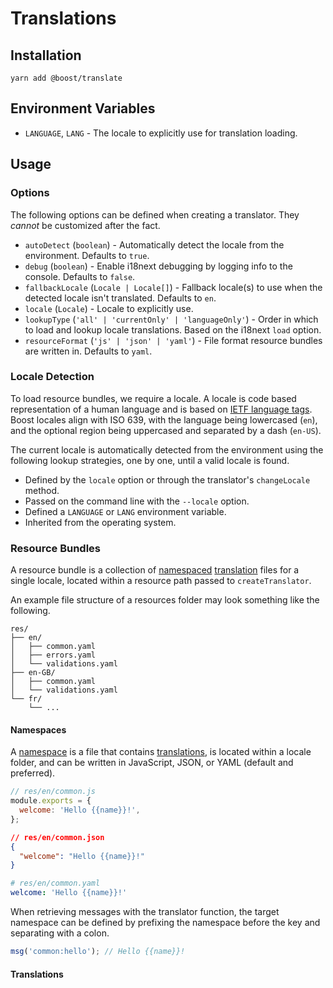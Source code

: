 # Translations

## Installation

```
yarn add @boost/translate
```

## Environment Variables

- `LANGUAGE`, `LANG` - The locale to explicitly use for translation loading.

## Usage

### Options

The following options can be defined when creating a translator. They _cannot_ be customized after
the fact.

- `autoDetect` (`boolean`) - Automatically detect the locale from the environment. Defaults to
  `true`.
- `debug` (`boolean`) - Enable i18next debugging by logging info to the console. Defaults to
  `false`.
- `fallbackLocale` (`Locale | Locale[]`) - Fallback locale(s) to use when the detected locale isn't
  translated. Defaults to `en`.
- `locale` (`Locale`) - Locale to explicitly use.
- `lookupType` (`'all' | 'currentOnly' | 'languageOnly'`) - Order in which to load and lookup locale
  translations. Based on the i18next `load` option.
- `resourceFormat` (`'js' | 'json' | 'yaml'`) - File format resource bundles are written in.
  Defaults to `yaml`.

### Locale Detection

To load resource bundles, we require a locale. A locale is code based representation of a human
language and is based on [IETF language tags](https://en.wikipedia.org/wiki/IETF_language_tag).
Boost locales align with ISO 639, with the language being lowercased (`en`), and the optional region
being uppercased and separated by a dash (`en-US`).

The current locale is automatically detected from the environment using the following lookup
strategies, one by one, until a valid locale is found.

- Defined by the `locale` option or through the translator's `changeLocale` method.
- Passed on the command line with the `--locale` option.
- Defined a `LANGUAGE` or `LANG` environment variable.
- Inherited from the operating system.

### Resource Bundles

A resource bundle is a collection of [namespaced](#namespaces) [translation](#translations) files
for a single locale, located within a resource path passed to `createTranslator`.

An example file structure of a resources folder may look something like the following.

```
res/
├── en/
│   ├── common.yaml
│   ├── errors.yaml
│   └── validations.yaml
├── en-GB/
│   ├── common.yaml
│   └── validations.yaml
└── fr/
    └── ...
```

#### Namespaces

A [namespace](https://www.i18next.com/principles/namespaces) is a file that contains
[translations](#translations), is located within a locale folder, and can be written in JavaScript,
JSON, or YAML (default and preferred).

```js
// res/en/common.js
module.exports = {
  welcome: 'Hello {{name}}!',
};
```

```json
// res/en/common.json
{
  "welcome": "Hello {{name}}!"
}
```

```yaml
# res/en/common.yaml
welcome: 'Hello {{name}}!'
```

When retrieving messages with the translator function, the target namespace can be defined by
prefixing the namespace before the key and separating with a colon.

```ts
msg('common:hello'); // Hello {{name}}!
```

#### Translations
